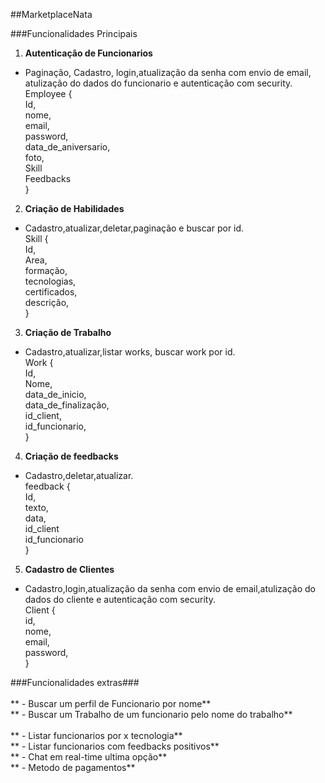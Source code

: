 ##MarketplaceNata


###Funcionalidades Principais
1. **Autenticação de Funcionarios**
  - Paginação, Cadastro, login,atualização da senha com envio de email, atulização do dados do funcionario e autenticação com security.
       <br> Employee {
       <br> Id,
       <br>nome,
       <br> email,
       <br>password,
       <br>data_de_aniversario,
       <br>foto,
       <br> Skill
       <br> Feedbacks
  <br>}

2. **Criação de Habilidades**
  - Cadastro,atualizar,deletar,paginação e buscar por id.
      <br> Skill {
      <br> Id,
      <br> Area,
      <br> formação,
      <br> tecnologias,
      <br> certificados,
      <br> descrição,
<br>}

3. **Criação de Trabalho**
 - Cadastro,atualizar,listar works, buscar work por id.
   <br> Work {
   <br> Id,
   <br> Nome,
   <br> data_de_inicio,
   <br> data_de_finalização,
   <br> id_client,
   <br> id_funcionario,
   <br>}

4. **Criação de feedbacks**
  - Cadastro,deletar,atualizar.
  <br> feedback {
  <br> Id,
  <br> texto,
  <br> data,
  <br> id_client
  <br> id_funcionario
  <br>}

5. **Cadastro de Clientes**
  - Cadastro,login,atualização da senha com envio de email,atulização do dados do cliente e autenticação com security.
  <br> Client {
  <br> id,
  <br> nome,
  <br> email,
  <br> password,
  <br>}

###Funcionalidades extras###
  <br>
   <br> ** - Buscar um perfil de Funcionario por nome**
   <br> ** - Buscar um Trabalho de um funcionario pelo nome do trabalho**  
   <br> ** - Listar funcionarios por x tecnologia**
   <br> ** - Listar funcionarios com feedbacks positivos**
   <br> ** - Chat em real-time ultima opção**
   <br> ** - Metodo de pagamentos**
